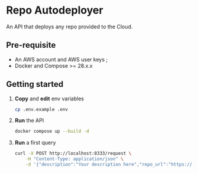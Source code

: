 # Repo Autodeployer

An API that deploys any repo provided to the Cloud.

## Pre-requisite

- An AWS account and AWS user keys ;
- Docker and Compose >= 28.x.x

## Getting started

1. **Copy** and **edit** env variables

    ```bash
    cp .env.example .env
    ```

2. **Run** the API

    ```bash
    docker compose up --build -d
    ```

3. **Run** a first query

    ```bash
    curl -X POST http://localhost:8333/request \
        -H "Content-Type: application/json" \
        -d '{"description":"Your description here","repo_url":"https://github.com/Arvo-AI/hello_world"}'
    ```
